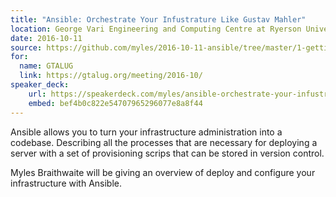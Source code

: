 ```yaml
---
title: "Ansible: Orchestrate Your Infustrature Like Gustav Mahler"
location: George Vari Engineering and Computing Centre at Ryerson University
date: 2016-10-11
source: https://github.com/myles/2016-10-11-ansible/tree/master/1-getting-started
for:
  name: GTALUG
  link: https://gtalug.org/meeting/2016-10/
speaker_deck:
    url: https://speakerdeck.com/myles/ansible-orchestrate-your-infustrature-like-gustav-mahler
    embed: bef4b0c822e54707965296077e8a8f44
---
```


Ansible allows you to turn your infrastructure administration into a codebase. Describing all the processes that are necessary for deploying a server with a set of provisioning scrips that can be stored in version control.

Myles Braithwaite will be giving an overview of deploy and configure your infrastructure with Ansible.

